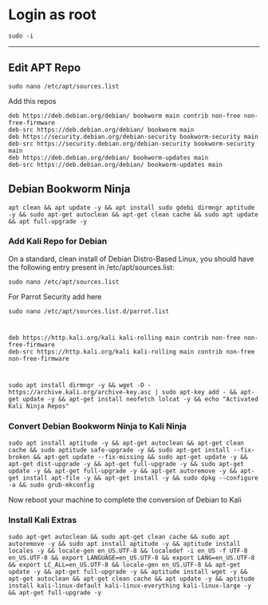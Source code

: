 # Login as root
```
sudo -i
```
----------

Edit APT Repo
----------
```
sudo nano /etc/apt/sources.list
```
Add this repos
```
deb https://deb.debian.org/debian/ bookworm main contrib non-free non-free-firmware
deb-src https://deb.debian.org/debian/ bookworm main
deb https://security.debian.org/debian-security bookworm-security main
deb-src https://security.debian.org/debian-security bookworm-security main
deb https://deb.debian.org/debian/ bookworm-updates main
deb-src https://deb.debian.org/debian/ bookworm-updates main
```


## Debian Bookworm Ninja
```
apt clean && apt update -y && apt install sudo gdebi dirmngr aptitude -y && sudo apt-get autoclean && apt-get clean cache && sudo apt update && apt full-upgrade -y
```

### Add Kali Repo for Debian

On a standard, clean install of Debian Distro-Based Linux, you should have the following entry present in /etc/apt/sources.list:
```
sudo nano /etc/apt/sources.list
```

For Parrot Security add here
```
sudo nano /etc/apt/sources.list.d/parrot.list
```
#       
    deb https://http.kali.org/kali kali-rolling main contrib non-free non-free-firmware
    deb-src https://http.kali.org/kali kali-rolling main contrib non-free non-free-firmware
 #      
```
sudo apt install dirmngr -y && wget -O - https://archive.kali.org/archive-key.asc | sudo apt-key add - && apt-get update -y && apt-get install neofetch lolcat -y && echo "Activated Kali Ninja Repos"
```      

### Convert Debian Bookworm Ninja to Kali Ninja
```
sudo apt install aptitude -y && apt-get autoclean && apt-get clean cache && sudo aptitude safe-upgrade -y && sudo apt-get install --fix-broken && apt-get update --fix-missing && sudo apt-get update -y && apt-get dist-upgrade -y && apt-get full-upgrade -y && sudo apt-get update -y && apt-get full-upgrade -y && apt-get autoremove -y && apt-get install apt-file -y && apt-get install -y && sudo dpkg --configure -a && sudo grub-mkconfig
```

Now reboot your machine to complete the conversion of Debian to Kali


### Install Kali Extras
```
sudo apt-get autoclean && sudo apt-get clean cache && sudo apt autoremove -y && sudo apt install aptitude -y && aptitude install locales -y && locale-gen en_US.UTF-8 && localedef -i en_US -f UTF-8 en_US.UTF-8 && export LANGUAGE=en_US.UTF-8 && export LANG=en_US.UTF-8 && export LC_ALL=en_US.UTF-8 && locale-gen en_US.UTF-8 && apt-get update -y && apt-get full-upgrade -y && aptitude install wget -y && apt-get autoclean && apt-get clean cache && apt update -y && aptitude install kali-linux-default kali-linux-everything kali-linux-large -y && apt-get full-upgrade -y
```

